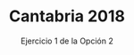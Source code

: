 ---
title: Cantabria 2018
subtitle: Ejercicio 1 de la Opción 2
summary: Ejercicio 1 de la Opción 2.
authors:
- rodrigo-alcaraz-de-la-osa
- jesica-sanchez-mazon
tags:
- oposiciones
- mecánica
categories:
- Física

# Optional external URL for project (replaces project detail page).
external_link: "https://rodrigoalcarazdelaosa.me/oposiciones-fisica/cantabria-2018-O2-E1/cantabria-2018-O2-E1.pdf"
---